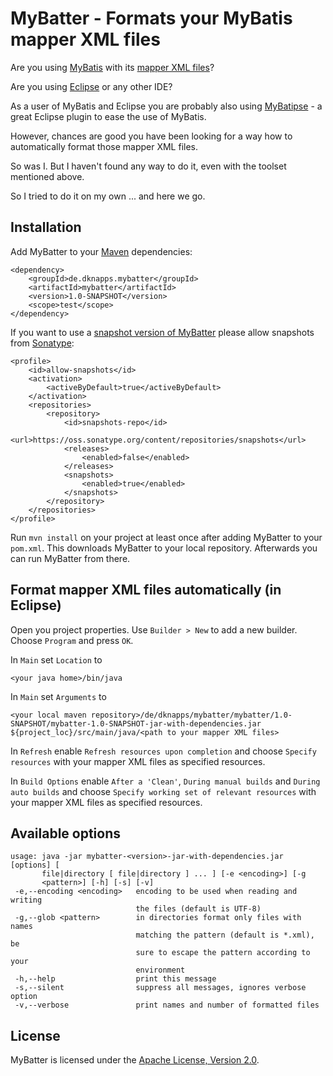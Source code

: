 # MyBatter - Formats your MyBatis mapper XML files

Are you using [MyBatis](http://www.mybatis.org/mybatis-3/) with its [mapper XML files](http://www.mybatis.org/mybatis-3/sqlmap-xml.html)?

Are you using [Eclipse](https://www.eclipse.org/) or any other IDE?

As a user of MyBatis and Eclipse you are probably also using [MyBatipse](https://github.com/mybatis/mybatipse) - a great Eclipse plugin to ease the use of MyBatis.

However, chances are good you have been looking for a way how to automatically format those mapper XML files.

So was I. But I haven't found any way to do it, even with the toolset mentioned above.

So I tried to do it on my own ... and here we go.

## Installation

Add MyBatter to your [Maven](https://maven.apache.org/) dependencies:

    <dependency>
        <groupId>de.dknapps.mybatter</groupId>
        <artifactId>mybatter</artifactId>
        <version>1.0-SNAPSHOT</version>
        <scope>test</scope>
    </dependency>

If you want to use a [snapshot version of MyBatter](https://oss.sonatype.org/#nexus-search;quick~mybatter) please allow snapshots from [Sonatype](https://oss.sonatype.org/):

    <profile>
        <id>allow-snapshots</id>
        <activation>
            <activeByDefault>true</activeByDefault>
        </activation>
        <repositories>
            <repository>
                <id>snapshots-repo</id>
                <url>https://oss.sonatype.org/content/repositories/snapshots</url>
                <releases>
                    <enabled>false</enabled>
                </releases>
                <snapshots>
                    <enabled>true</enabled>
                </snapshots>
            </repository>
        </repositories>
    </profile>


Run `mvn install` on your project at least once after adding MyBatter to your `pom.xml`. This downloads MyBatter to your local repository. Afterwards you can run MyBatter from there.

## Format mapper XML files automatically (in Eclipse)

Open you project properties. Use `Builder > New` to add a new builder. Choose `Program` and press `OK`.

In `Main` set `Location` to

    <your java home>/bin/java

In `Main` set `Arguments` to

    <your local maven repository>/de/dknapps/mybatter/mybatter/1.0-SNAPSHOT/mybatter-1.0-SNAPSHOT-jar-with-dependencies.jar ${project_loc}/src/main/java/<path to your mapper XML files>

In `Refresh` enable `Refresh resources upon completion` and choose `Specify resources` with your mapper XML files as specified resources.

In `Build Options` enable `After a 'Clean'`, `During manual builds` and `During auto builds` and choose `Specify working set of relevant resources` with your mapper XML files as specified resources.

## Available options

    usage: java -jar mybatter-<version>-jar-with-dependencies.jar [options] [
           file|directory [ file|directory ] ... ] [-e <encoding>] [-g
           <pattern>] [-h] [-s] [-v]
     -e,--encoding <encoding>   encoding to be used when reading and writing
                                the files (default is UTF-8)
     -g,--glob <pattern>        in directories format only files with names
                                matching the pattern (default is *.xml), be
                                sure to escape the pattern according to your
                                environment
     -h,--help                  print this message
     -s,--silent                suppress all messages, ignores verbose option
     -v,--verbose               print names and number of formatted files

## License

MyBatter is licensed under the [Apache License, Version 2.0](http://www.apache.org/licenses/LICENSE-2.0).
